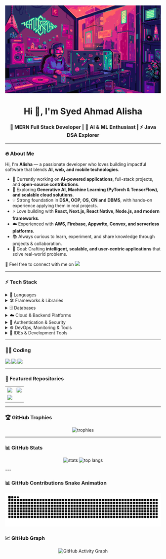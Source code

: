 [![MasterHead](https://raw.githubusercontent.com/Ubaid2116/Ubaid2116/main/github-ppic.gif)](https://www.deviantart.com/pixeljeff/art/Coding-990517671)
<h1 align="center">Hi 👋, I'm Syed Ahmad Alisha</h1>
<h3 align="center">
🚀 MERN Full Stack Developer | 🤖 AI & ML Enthusiast | ⚡ Java DSA Explorer
</h3>

---

### 🔥 About Me
Hi, I'm **Alisha** — a passionate developer who loves building impactful software that blends **AI, web, and mobile technologies**.  

- 🔭 Currently working on **AI-powered applications**, full-stack projects, and **open-source contributions**.  
- 🌱 Exploring **Generative AI, Machine Learning (PyTorch & TensorFlow), and scalable cloud solutions**.  
- 💡 Strong foundation in **DSA, OOP, OS, CN and DBMS**, with hands-on experience applying them in real projects.  
- ⚡ Love building with **React, Next.js, React Native, Node.js, and modern frameworks**.  
- ☁️ Experienced with **AWS, Firebase, Appwrite, Convex, and serverless platforms**.  
- 📚 Always curious to learn, experiment, and share knowledge through projects & collaboration.  
- 🎯 Goal: Crafting **intelligent, scalable, and user-centric applications** that solve real-world problems.  

💬 Feel free to connect with me on <a href="https://www.linkedin.com/in/syed-ahmad-alisha/" target="blank"><img src="https://img.shields.io/badge/LinkedIn-Connect-blue?style=for-the-badge&logo=linkedin" /></a>

---

### ⚡ Tech Stack

<details>
  <summary>🧠 Languages</summary>
  <p>
    <img src="https://img.shields.io/badge/Java-ED8B00?style=for-the-badge&logo=java&logoColor=white" />
    <img src="https://img.shields.io/badge/Python-3776AB?style=for-the-badge&logo=python&logoColor=white" />
    <img src="https://img.shields.io/badge/JavaScript-F7DF1E?style=for-the-badge&logo=javascript&logoColor=black" />
    <img src="https://img.shields.io/badge/TypeScript-3178C6?style=for-the-badge&logo=typescript&logoColor=white" />
  </p>
</details>

<details>
  <summary>🛠️ Frameworks & Libraries</summary>
  <p>
    <img src="https://img.shields.io/badge/React-61DAFB?style=for-the-badge&logo=react&logoColor=black" />
    <img src="https://img.shields.io/badge/Next.js-000000?style=for-the-badge&logo=next.js&logoColor=white" />
    <img src="https://img.shields.io/badge/React Native-61DAFB?style=for-the-badge&logo=react&logoColor=black" />
    <img src="https://img.shields.io/badge/Tailwind_CSS-06B6D4?style=for-the-badge&logo=tailwindcss&logoColor=white" />
    <img src="https://img.shields.io/badge/Node.js-339933?style=for-the-badge&logo=node.js&logoColor=white" />
    <img src="https://img.shields.io/badge/NumPy-013243?style=for-the-badge&logo=numpy&logoColor=white" />
    <img src="https://img.shields.io/badge/Pandas-150458?style=for-the-badge&logo=pandas&logoColor=white" />
    <img src="https://img.shields.io/badge/LangChain-000000?style=for-the-badge&logo=chainlink&logoColor=white" />
    <img src="https://img.shields.io/badge/TensorFlow-FF6F00?style=for-the-badge&logo=tensorflow&logoColor=white" />
    <img src="https://img.shields.io/badge/PyTorch-EE4C2C?style=for-the-badge&logo=pytorch&logoColor=white" />
  </p>
</details>

<details>
  <summary>🗄️ Databases</summary>
  <p>
    <img src="https://img.shields.io/badge/MySQL-4479A1?style=for-the-badge&logo=mysql&logoColor=white" />
    <img src="https://img.shields.io/badge/MongoDB-47A248?style=for-the-badge&logo=mongodb&logoColor=white" />
    <img src="https://img.shields.io/badge/Neon-00E599?style=for-the-badge&logo=neon&logoColor=white" />
    <img src="https://img.shields.io/badge/PostgreSQL-316192?style=for-the-badge&logo=postgresql&logoColor=white" />
    <img src="https://img.shields.io/badge/Supabase-3ECF8E?style=for-the-badge&logo=supabase&logoColor=white" />
  </p>
</details>

<details>
  <summary>☁️ Cloud & Backend Platforms</summary>
  <p>
    <img src="https://img.shields.io/badge/AWS-FF9900?style=for-the-badge&logo=amazonaws&logoColor=white" />
    <img src="https://img.shields.io/badge/Firebase-FFCA28?style=for-the-badge&logo=firebase&logoColor=black" />
    <img src="https://img.shields.io/badge/Appwrite-F02E65?style=for-the-badge&logo=appwrite&logoColor=white" />
    <img src="https://img.shields.io/badge/Convex-009688?style=for-the-badge&logo=databricks&logoColor=white" />
    <img src="https://img.shields.io/badge/Modal-000000?style=for-the-badge&logo=serverless&logoColor=white" />
  </p>
</details>

<details>
  <summary>🔐 Authentication & Security</summary>
  <p>
    <img src="https://img.shields.io/badge/Clerk-6C47FF?style=for-the-badge&logo=clerk&logoColor=white" />
    <img src="https://img.shields.io/badge/BetterAuth-000000?style=for-the-badge&logo=auth0&logoColor=white" />
    <img src="https://img.shields.io/badge/JWT-black?style=for-the-badge&logo=jsonwebtokens&logoColor=white" />
  </p>
</details>

<details>
  <summary>⚙️ DevOps, Monitoring & Tools</summary>
  <p>
    <img src="https://img.shields.io/badge/Git-F05032?style=for-the-badge&logo=git&logoColor=white" />
    <img src="https://img.shields.io/badge/GitHub-181717?style=for-the-badge&logo=github&logoColor=white" />
    <img src="https://img.shields.io/badge/API%20Integration-blue?style=for-the-badge&logoColor=white" />
    <img src="https://img.shields.io/badge/Docker-2496ED?style=for-the-badge&logo=docker&logoColor=white" />
    <img src="https://img.shields.io/badge/Sentry-362D59?style=for-the-badge&logo=sentry&logoColor=white" />
    <img src="https://img.shields.io/badge/Turborepo-000000?style=for-the-badge&logo=vercel&logoColor=white" />
    <img src="https://img.shields.io/badge/REST_API-02569B?style=for-the-badge&logo=fastapi&logoColor=white" />
  </p>
</details>

<details>
  <summary>🧰 IDEs & Development Tools</summary>
  <p>
    <img src="https://img.shields.io/badge/VS Code-007ACC?style=for-the-badge&logo=visual-studio-code&logoColor=white" />
    <img src="https://img.shields.io/badge/IntelliJ IDEA-000000?style=for-the-badge&logo=intellij-idea&logoColor=white" />
    <img src="https://img.shields.io/badge/WebStorm-000000?style=for-the-badge&logo=webstorm&logoColor=white" />
    <img src="https://img.shields.io/badge/PyCharm-000000?style=for-the-badge&logo=pycharm&logoColor=white" />
    <img src="https://img.shields.io/badge/Jupyter-F37626?style=for-the-badge&logo=jupyter&logoColor=white" />    
  </p>
</details>


---

### 🧑‍💻 Coding 

  <a href="https://leetcode.com/u/22A31A4256/" target="_blank">
    <img align="center" src="https://img.shields.io/badge/LeetCode-FFA116?style=for-the-badge&logo=leetcode&logoColor=black" />
  </a>
  <a href="https://www.hackerrank.com/profile/ahmadalisha1420" target="_blank">
    <img align="center" src="https://img.shields.io/badge/HackerRank-2EC866?style=for-the-badge&logo=HackerRank&logoColor=white" />
  </a>
  <a href="https://www.codechef.com/users/alisha_2105" target="_blank">
    <img align="center" src="https://img.shields.io/badge/CodeChef-5B4638?style=for-the-badge&logo=codechef&logoColor=white" />
  </a>
</p>

---

### 📂 Featured Repositories
<div align="center">
<table>
  <tr>
    <td align="left">
      <a href="https://github.com/Alisha-21-cloud/zyra.git">
        <img src="https://github-readme-stats.vercel.app/api/pin/?username=Alisha-21-cloud&repo=zyra&theme=radical" />
      </a>
    </td>
    <td align="right">
      <a href="https://github.com/Alisha-21-cloud/music-generator-f-b">
        <img src="https://github-readme-stats.vercel.app/api/pin/?username=Alisha-21-cloud&repo=music-generator-f-b&theme=radical" />
      </a>
    </td>
  </tr>
  <tr>
    <td align="left">
      <a href="https://github.com/Alisha-21-cloud/Noovix">
        <img src="https://github-readme-stats.vercel.app/api/pin/?username=Alisha-21-cloud&repo=Noovix&theme=radical" />
      </a>
    </td>
  </tr>
</table>
</div>

---

### 🏆 GitHub Trophies

<p align="center">
  <img src="https://github-profile-trophy.vercel.app/?username=Alisha-21-cloud&theme=radical&row=2&column=4" alt="trophies" />
</p>

---
### 📊 GitHub Stats
<p align="center">
  <img src="https://github-readme-stats.vercel.app/api?username=Alisha-21-cloud&show_icons=true&theme=radical" alt="stats" />
  <img src="https://github-readme-stats.vercel.app/api/top-langs/?username=Alisha-21-cloud&theme=radical" alt="top langs" />
</p>
---

### 📊 GitHub Contributions Snake Animation

<picture>
  <source media="(prefers-color-scheme: dark)" srcset="https://github.com/Alisha-21-cloud/Alisha-21-cloud/blob/output/github-contribution-grid-snake-dark.svg" />
  <source media="(prefers-color-scheme: light)" srcset="https://github.com/Alisha-21-cloud/Alisha-21-cloud/blob/output/github-contribution-grid-snake.svg" />
  <img alt="github contribution grid snake animation" src="https://github.com/Alisha-21-cloud/Alisha-21-cloud/blob/output/github-contribution-grid-snake.svg" />
</picture>

### 📈 GitHub Graph
<p align="center">
  <img src="https://github-readme-activity-graph.vercel.app/graph?username=Alisha-21-cloud&theme=react-dark" alt="GitHub Activity Graph" />
</p>


